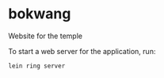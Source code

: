 # bokwang

Website for the temple

To start a web server for the application, run:

    lein ring server


